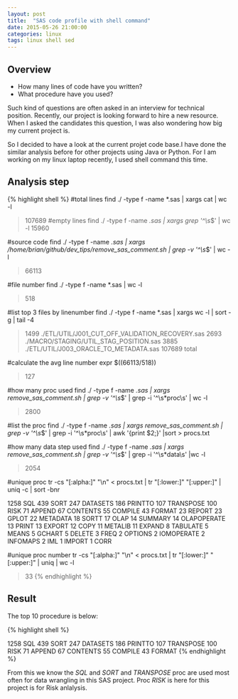 ```yaml
---
layout: post
title:  "SAS code profile with shell command"
date: 2015-05-26 21:00:00
categories: linux
tags: linux shell sed
---
```

## Overview
- How many lines of code have you written?
- What procedure have you used?

Such kind of questions are often asked in an interview for technical position.
Recently, our project is looking forward to hire a new resource.
When I asked the candidates this question, I was also wondering how big my current project is.



So I decided to have a look at the current projet code base.I have done the similar analysis before for other projects using Java or Python. For I am working on my linux laptop recently, I used shell command this time.


## Analysis step

{% highlight shell %} 
#total lines
find ./ -type f -name *.sas | xargs cat | wc -l
>107689
#empty lines
find ./ -type f -name *.sas | xargs grep '^\s*$' | wc -l
>15960

#source code
find ./ -type f -name *.sas | xargs /home/brian/github/dev_tips/remove_sas_comment.sh | grep -v '^\s*$' | wc -l
>66113

#file number
find ./ -type f -name *.sas | wc -l
>518

#list top 3 files by linenumber
find ./ -type f -name *.sas | xargs wc -l | sort -g | tail -4
>1499 ./ETL/UTIL/J001_CUT_OFF_VALIDATION_RECOVERY.sas
>2693 ./MACRO/STAGING/UTIL_STAG_POSITION.sas
>3885 ./ETL/UTIL/J003_ORACLE_TO_METADATA.sas
>107689 total

#calculate the avg line number
expr $((66113/518))
>127

#how many proc used
find ./ -type f -name *.sas | xargs remove_sas_comment.sh | grep -v '^\s*$' | grep -i '^\s*proc\s' | wc -l
>2800

#list the proc
find ./ -type f -name *.sas | xargs remove_sas_comment.sh | grep -v '^\s*$' | grep -i '^\s*proc\s' | awk '{print $2;}' |sort > procs.txt

#how many data step used
find ./ -type f -name *.sas | xargs remove_sas_comment.sh | grep -v '^\s*$' | grep -i '^\s*data\s' |wc -l
>2054

#unique proc
tr -cs "[:alpha:]" "\n" < procs.txt | tr "[:lower:]" "[:upper:]" | uniq -c | sort -bnr
>
   1258 SQL
    439 SORT
    247 DATASETS
    186 PRINTTO
    107 TRANSPOSE
    100 RISK
     71 APPEND
     67 CONTENTS
     55 COMPILE
     43 FORMAT
     23 REPORT
     23 GPLOT
     22 METADATA
     18 SORTT
     17 OLAP
     14 SUMMARY
     14 OLAPOPERATE
     13 PRINT
     13 EXPORT
     12 COPY
     11 METALIB
     11 EXPAND
      8 TABULATE
      5 MEANS
      5 GCHART
      5 DELETE
      3 FREQ
      2 OPTIONS
      2 IOMOPERATE
      2 INFOMAPS
      2 IML
      1 IMPORT
      1 CORR


#unique proc number
tr -cs "[:alpha:]" "\n" < procs.txt | tr "[:lower:]" "[:upper:]" | uniq | wc -l
>33
{% endhighlight %}

## Result
The top 10 procedure is below:

{% highlight shell %} 

1258 SQL
 439 SORT
 247 DATASETS
 186 PRINTTO
 107 TRANSPOSE
 100 RISK
  71 APPEND
  67 CONTENTS
  55 COMPILE
  43 FORMAT
{% endhighlight %}

From this we know the *SQL* and *SORT* and *TRANSPOSE* proc are used most often for data wrangling in this SAS project. Proc *RISK* is here for this project is for Risk anlalysis.

